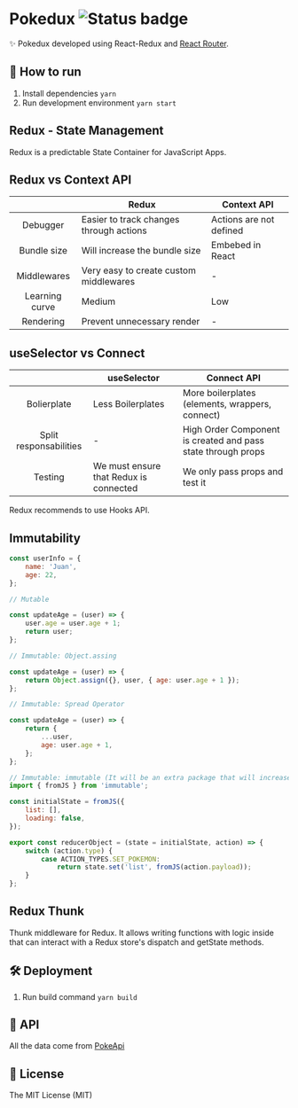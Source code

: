 # Pokedux ![Status badge](https://img.shields.io/badge/status-in%20progress-yellow)

✨ Pokedux developed using React-Redux and [React Router](https://reactrouter.com/docs/en/v6/getting-started/tutorial).

## 🚀 How to run

1. Install dependencies
   `yarn`
2. Run development environment
   `yarn start`

## Redux - State Management

Redux is a predictable State Container for JavaScript Apps.

## Redux vs Context API

|                | Redux                                   | Context API             |
| :------------: | --------------------------------------- | ----------------------- |
|    Debugger    | Easier to track changes through actions | Actions are not defined |
|  Bundle size   | Will increase the bundle size           | Embebed in React        |
|  Middlewares   | Very easy to create custom middlewares  | -                       |
| Learning curve | Medium                                  | Low                     |
|   Rendering    | Prevent unnecessary render              | -                       |

## useSelector vs Connect

|                        | useSelector                            | Connect API                                                  |
| :--------------------: | -------------------------------------- | ------------------------------------------------------------ |
|      Bolierplate       | Less Boilerplates                      | More boilerplates (elements, wrappers, connect)              |
| Split responsabilities | -                                      | High Order Component is created and pass state through props |
|        Testing         | We must ensure that Redux is connected | We only pass props and test it                               |

Redux recommends to use Hooks API.

## Immutability

```js
const userInfo = {
	name: 'Juan',
	age: 22,
};

// Mutable

const updateAge = (user) => {
	user.age = user.age + 1;
	return user;
};

// Immutable: Object.assing

const updateAge = (user) => {
	return Object.assign({}, user, { age: user.age + 1 });
};

// Immutable: Spread Operator

const updateAge = (user) => {
	return {
		...user,
		age: user.age + 1,
	};
};

// Immutable: immutable (It will be an extra package that will increase the app load and the bundle)
import { fromJS } from 'immutable';

const initialState = fromJS({
	list: [],
	loading: false,
});

export const reducerObject = (state = initialState, action) => {
	switch (action.type) {
		case ACTION_TYPES.SET_POKEMON:
			return state.set('list', fromJS(action.payload));
	}
};
```

## Redux Thunk

Thunk middleware for Redux. It allows writing functions with logic inside that can interact with a Redux store's dispatch and getState methods.

## 🛠 Deployment

1. Run build command
   `yarn build`

## 🦀 API

All the data come from [PokeApi](https://pokeapi.co/)

## 🧾 License

The MIT License (MIT)
